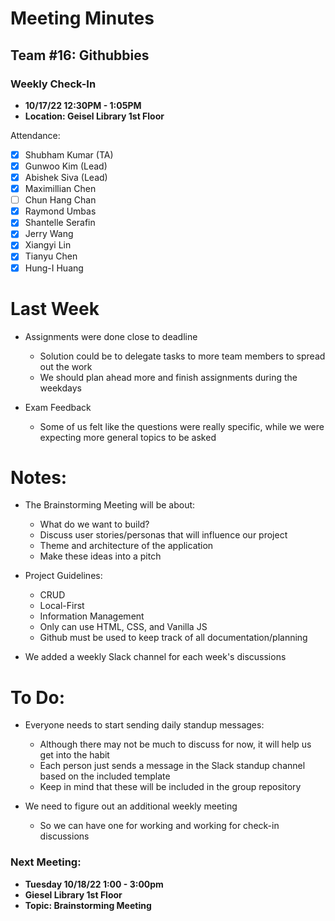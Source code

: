 # Meeting Minutes
## Team #16: Githubbies
### Weekly Check-In
- **10/17/22 12:30PM - 1:05PM**
- **Location: Geisel Library 1st Floor**

Attendance: 
- [x] Shubham Kumar (TA)
- [x] Gunwoo Kim (Lead)
- [x] Abishek Siva (Lead)
- [x] Maximillian Chen
- [ ] Chun Hang Chan
- [x] Raymond Umbas
- [x] Shantelle Serafin
- [x] Jerry Wang
- [x] Xiangyi Lin
- [x] Tianyu Chen
- [x] Hung-I Huang

# Last Week
- Assignments were done close to deadline
  - Solution could be to delegate tasks to more team members to spread out the work
  - We should plan ahead more and finish assignments during the weekdays
  
- Exam Feedback
  - Some of us felt like the questions were really specific, while we were expecting more general topics to be asked

# Notes:
- The Brainstorming Meeting will be about:
  - What do we want to build?
  - Discuss user stories/personas that will influence our project
  - Theme and architecture of the application
  - Make these ideas into a pitch
  
- Project Guidelines:
  - CRUD
  - Local-First
  - Information Management
  - Only can use HTML, CSS, and Vanilla JS
  - Github must be used to keep track of all documentation/planning

- We added a weekly Slack channel for each week's discussions 


# To Do:
- Everyone needs to start sending daily standup messages:
  - Although there may not be much to discuss for now, it will help us get into the habit
  - Each person just sends a message in the Slack standup channel based on the included template
  - Keep in mind that these will be included in the group repository

- We need to figure out an additional weekly meeting
  - So we can have one for working and working for check-in discussions

### Next Meeting:
- **Tuesday 10/18/22 1:00 - 3:00pm**
- **Giesel Library 1st Floor**
- **Topic: Brainstorming Meeting**
              

